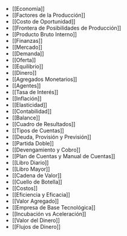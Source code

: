- [[Economía]]
- [[Factores de la Producción]]
- [[Costo de Oportunidad]]
- [[Frontera de Posibilidades de Producción]]
- [[Producto Bruto Interno]]
- [[Finanzas]]
- [[Mercado]]
- [[Demanda]]
- [[Oferta]]
- [[Equilibrio]]
- [[Dinero]]
- [[Agregados Monetarios]]
- [[Agentes]]
- [[Tasa de Interés]]
- [[Inflación]]
- [[Elasticidad]]
- [[Contabilidad]]
- [[Balance]]
- [[Cuadro de Resultados]]
- [[Tipos de Cuentas]]
- [[Deuda, Provisión y Previsión]]
- [[Partida Doble]]
- [[Devengamiento y Cobro]]
- [[Plan de Cuentas y Manual de Cuentas]]
- [[Libro Diario]]
- [[Libro Mayor]]
- [[Cadena de Valor]]
- [[Cuello de Botella]]
- [[Costos]]
- [[Eficiencia y Eficacia]]
- [[Valor Agregado]]
- [[Empresa de Base Tecnológica]]
- [[Incubación vs Aceleración]]
- [[Valor del Dinero]]
- [[Flujos de Dinero]]
